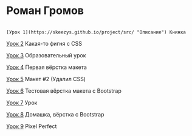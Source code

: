 # Роман Громов

                                                                        [Урок 1](https://skeezys.github.io/project/src/ "Описание") Книжка

[Урок 2](https://skeezys.github.io/project2/src/ "Описание") Какая-то фигня с CSS

[Урок 3](https://# "Описание") Образовательный урок

[Урок 4](https://skeezys.github.io/project4/src/ "Описание") Первая вёрстка макета

[Урок 5](https://skeezys.github.io/project5/src/ "Описание") Макет #2 (Удалил CSS)

[Урок 6](https://skeezys.github.io/project6%20bootstrap/src/ "Описание") Тестовая вёрстка макета с Bootstrap

[Урок 7](https://skeezys.github.io/src "Описание") Урок

[Урок 8](https://skeezys.github.io/project7%20—%20копия/src/ "Описание") Домашка, вёрстка с Bootstrap

[Урок 9](https://skeezys.github.io/project9/src/ "Описание") Pixel Perfect

